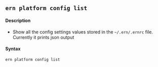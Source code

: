 ## `ern platform config list`

#### Description

* Show all the config settings values stored in the `~/.ern/.ernrc` file. Currently it prints json output

#### Syntax

`ern platform config list`  